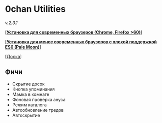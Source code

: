 # 0chan Utilities
*v.2.3.1*

[<b><a href="https://github.com/devarped/0chan-utilities/raw/master/src/0chan-utilities.user.js">Установка для современных браузеров (Chrome, Firefox >60)</a></b>]

[<b><a href="https://github.com/devarped/0chan-utilities/raw/master/es5/0chan-utilities.user.js">Установка для менее современных браузеров с плохой поддержкой ES6 (Pale Moon)</a></b>] 

[<a href="https://www.0chan.pl/sudo/">Доска</a>]
## Фичи
* Скрытие досок
* Кнопка упоминания
* Мамка в комнате
* Фоновая проверка ануса
* Режим каталога
* Автообновление тредов
* Автоскрытие
